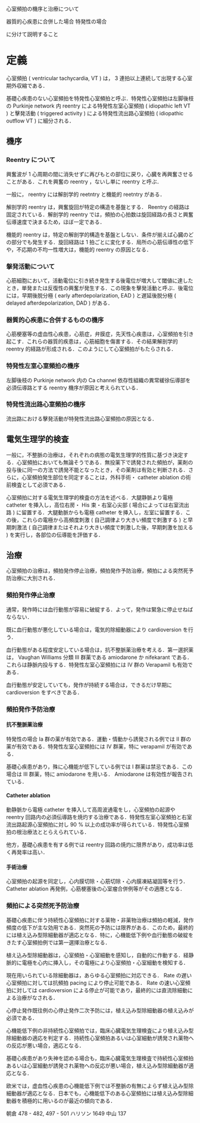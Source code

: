 心室頻拍の機序と治療について

器質的心疾患に合併した場合
特発性の場合

に分けて説明すること

# 定義

心室頻拍 ( ventricular tachycardia, VT ) は， 3 連拍以上連続して出現する心室期外収縮である．

基礎心疾患のない心室頻拍を特発性心室頻拍と呼ぶ．特発性心室頻拍は左脚後枝の Purkinje network 内 reentry による特発性左室心室頻拍 ( idiopathic left VT ) と擊発活動 ( triggered activity ) による特発性流出路心室頻拍 ( idiopathic outflow VT ) に細分される．

## 機序

### Reentry について

興奮波が 1 心周期の間に消失せずに再びもとの部位に戻り，心臓を再興奮させることがある．これを興奮の reentry ，ないし単に reentry と呼ぶ．

一般に， reentry には解剖学的 reetntry と機能的 reetntry がある．

解剖学的 reentry は，興奮旋回が特定の構造を基盤とする． Reentry の経路は固定されている．解剖学的 reentry では，頻拍の心拍数は旋回経路の長さと興奮伝導速度で決まるため，ほぼ一定である．

機能的 reentry は，特定の解剖学的構造を基盤としない．条件が揃えば心臓のどの部分でも発生する．旋回経路は 1 拍ごとに変化する．局所の心筋伝導性の低下や，不応期の不均一性増大は，機能的 reentry の原因となる．

### 搫発活動について

心筋細胞において，活動電位に引き続き発生する後電位が増大して閾値に達したとき，単発または反復性の興奮が発生する．この現象を擊発活動と呼ぶ．後電位には，早期後脱分極 ( early afterdepolarization, EAD ) と遅延後脱分極 ( delayed afterdepolarization, DAD ) がある．

### 器質的心疾患に合併するものの機序

心筋梗塞等の虚血性心疾患，心筋症，弁膜症，先天性心疾患は，心室頻拍を引き起こす．これらの器質的疾患は，心筋細胞を傷害する．その結果解剖学的 reentry 的経路が形成される．このようにして心室頻拍がもたらされる．

### 特発性左室心室頻拍の機序

左脚後枝の Purkinje network 内の Ca channel 依存性組織の異常緩徐伝導部を必須伝導路とする reentry 機序が原因と考えられている．

### 特発性流出路心室頻拍の機序

流出路における擊発活動が特発性流出路心室頻拍の原因となる．

## 電気生理学的検査

一般に，不整脈の治療は，それぞれの病態の電気生理学的性質に基づき決定する．心室頻拍においても無論そうである．無投薬下で誘発された頻拍が，薬剤の投与後に同一の方法で誘発不能となったとき，その薬剤は有効と判断される．さらに，心室頻拍発生部位を同定することは，外科手術・ catheter ablation の術前検査として必須である．

心室頻拍に対する電気生理学的検査の方法を述べる．大腿静脈より電極 catheter を挿入し，高位右房・ His 束・右室心尖部 ( 場合によっては右室流出路 ) に留置する．大腿動脈からも電極 catheter を挿入し，左室に留置する．この後，これらの電極から高頻度刺激 ( 自己調律より大きい頻度で刺激する ) と早期刺激法 ( 自己調律またはそれより大きい頻度で刺激した後，早期刺激を加える ) を実行し，各部位の伝導能を評価する．

## 治療

心室頻拍の治療は，頻拍発作停止治療，頻拍発作予防治療，頻拍による突然死予防治療に大別される．

### 頻拍発作停止治療

通常，発作時には血行動態が容易に破綻する．よって，発作は緊急に停止せねばならない．

既に血行動態が悪化している場合は，電気的除細動器により cardioversion を行う．

血行動態がある程度安定している場合は，抗不整脈薬治療を考える．第一選択薬は， Vaughan Williams 分類 III 群薬である amiodarone か nifekarant である．これらは静脈内投与する．特発性左室心室頻拍には IV 群の Verapamil も有効である．

血行動態が安定していても，発作が持続する場合は，できるだけ早期に cardioversion をすべきである．

### 頻拍発作予防治療

#### 抗不整脈薬治療

特発性の場合 Ia 群の薬が有効である．運動・情動から誘発される例では II 群の薬が有効である．特発性左室心室頻拍には IV 群薬，特に verapamil が有効である．

基礎心疾患があり，殊に心機能が低下している例では I 群薬は禁忌である．この場合は III 群薬，特に amiodarone を用いる． Amiodarone は有効性が報告されている．

#### Catheter ablation

動静脈から電極 catheter を挿入して高周波通電をし，心室頻拍の起源や reentry 回路内の必須伝導路を焼灼する治療である．特発性左室心室頻拍と右室流出路起源心室頻拍に対し 90 % 以上の成功率が得られている．特発性心室頻拍の根治療法ととらえられている．

他方，基礎心疾患を有する例では reentry 回路の焼灼に限界があり，成功率は低く再発率は高い．

#### 手術治療

心室頻拍の起源を同定し，心内膜切除・心筋切除・心内膜凍結凝固等を行う． Catheter ablation 再発例，心筋梗塞後の心室瘤合併例等がその適應となる．

### 頻拍による突然死予防治療

基礎心疾患に伴う持続性心室頻拍に対する薬物・非薬物治療は頻拍の軽減，発作頻度の低下が主な効用である．突然死の予防には限界がある．このため，最終的には植え込み型除細動器が適応となる．特に，心機能低下例や血行動態の破綻をきたす心室頻拍例では第一選擇治療となる．

植え込み型除細動器は，心室頻拍・心室細動を感知し，自動的に作動する．経静脈的に電極を心内に挿入し，その電極により心室頻拍・心室細動を検知する．

現在用いられている除細動器は，あらゆる心室頻拍に対応できる． Rate の遅い心室頻拍に対しては抗頻拍 pacing により停止可能である． Rate の速い心室頻拍に対しては cardioversion による停止が可能であり，最終的には直流除細動による治療がなされる．

心停止発作既往例の心停止発作二次予防には，植え込み型除細動器の植え込みが必須である．

心機能低下例の非持続性心室頻拍では，臨床心臓電気生理検査により植え込み型除細動器の適応を判定する．持続性心室頻拍あるいは心室細動が誘発され薬物への反応が悪い場合，適応となる．

基礎心疾患があり失神を認める場合も，臨床心臓電気生理検査で持続性心室頻拍あるいは心室細動が誘発され薬物への反応が悪い場合，植え込み型除細動器が適応となる．

欧米では，虚血性心疾患の心機能低下例では不整脈の有無によらず植え込み型除細動器が適応となる．日本でも，心機能低下のある心室頻拍には植え込み型除細動器を積極的に用いるのが最近の傾向である．

朝倉 478 - 482, 497 - 501
ハリソン 1649
中山 137
